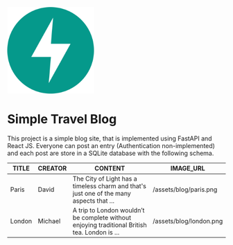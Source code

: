
<img src="img/fastapi.svg" alt="FastAPI logo" width="200"/>

# Simple Travel Blog


This project is a simple blog site, that is implemented using FastAPI and React JS. Everyone can post an entry (Authentication non-implemented) and each post are store in a SQLite database with the following schema.

| TITLE | CREATOR | CONTENT | IMAGE_URL |
|---|---|---|---|
| Paris | David | The City of Light has a timeless charm and that's just one of the many aspects that ... | /assets/blog/paris.png |
| London | Michael | A trip to London wouldn’t be complete without enjoying traditional British tea. London is ... | /assets/blog/london.png |
  
